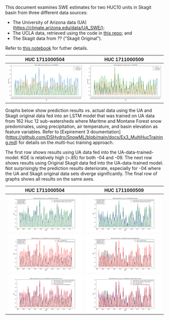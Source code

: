 This document examines SWE estimates for two HUC10 units in Skagit basin from three different data sources: 

- The University of Arizona data (UA) (https://climate.arizona.edu/data/UA_SWE/);
- The UCLA data, retrieved using the code in [this repo](https://github.com/DSHydro/swesr); and
- The Skagit data from ?? ("Skagit Original").

Refer to [this notebook](..notebooks/Verify_Pipeline/Compare_SWE.ipynb) for futher details.  

| HUC 1711000504 | HUC 1711000509 |
|:--:|:--:|
| ![HUC 1711000504](../notebooks/Verify_Pipeline/charts/Mean_SWE_over_Time_for_Huc_1711000504.png) | ![](../notebooks/Verify_Pipeline/charts/Mean_SWE_over_Time_for_Huc_1711000509.png)


Graphs below show prediction results vs. actual data using the UA and Skagit original data fed into an LSTM model that was trained on UA data from 162 Huc 12 sub-watersheds where Maritme and Montane Forest snow predominates, using precipitation, air temperature, and basin elevation as feature variables.  Refer to [Expirement 3 doumentation] (https://github.com/DSHydro/SnowML/blob/main/docs/Ex3_MultiHucTraining.md) for details on the multi-huc training approach. 

The first row shows results using UA data fed into the UA-data-trained-model.  KGE is relatively high (>.85) for both -04 and -09. 
The next row shows results using Original Skagit data fed into the UA-data-trained model. Not surprisingly the prediction results deteriorate, especially for -04 where the UA and Skagit original data sets diverge significantly.  The final row of graphs shows all results on the same axes.  

| HUC 1711000504 | HUC 1711000509 |
|:--:|:--:|
| ![HUC 1711000504](../notebooks/Verify_Pipeline/charts/SWE_Predictions_for_huc_1711000504_UA_Data.png) | ![](../notebooks/Verify_Pipeline/charts/SWE_Predictions_for_huc_1711000509_UA_Data.png)|
| ![HUC 1711000504](../notebooks/Verify_Pipeline/charts/SWE_Estimates_for_1711000504_Using_Orig_Skagit_Data.png)| ![](../notebooks/Verify_Pipeline/charts/SWE_Estimates_for_1711000509_Using_Orig_Skagit_Data.png)|
|![](../notebooks/Verify_Pipeline/charts/SWE_Predictions_for_huc_1711000504-multiple_data_sources.png)| ![](../notebooks/Verify_Pipeline/charts/SWE_Predictions_for_huc_1711000509_multiple_data_sources.png)|
